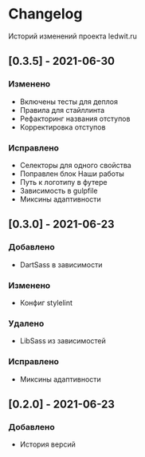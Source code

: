 # Changelog
Историй изменений проекта ledwit.ru

## [0.3.5] - 2021-06-30
### Изменено
 - Включены тесты для деплоя
 - Правила для стайллинта
 - Рефакторинг названия отступов
 - Корректировка отступов
### Исправлено
 - Селекторы для одного свойства
 - Поправлен блок Наши работы
 - Путь к логотипу в футере
 - Зависимость в gulpfile
 - Миксины адаптивности

## [0.3.0] - 2021-06-23
### Добавлено
 - DartSass в зависимости
### Изменено
 - Конфиг stylelint
### Удалено
 - LibSass из зависимостей
### Исправлено
 - Миксины адаптивности

## [0.2.0] - 2021-06-23
### Добавлено
 - История версий
